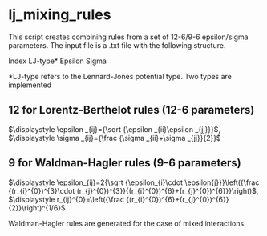 # lj_mixing_rules
This script creates combining rules from a set of 12-6/9-6 epsilon/sigma parameters. The input file is a .txt file with the following structure. 

Index LJ-type* Epsilon Sigma 

*LJ-type refers to the Lennard-Jones potential type. Two types are implemented 
 
 ## 12 for Lorentz-Berthelot rules (12-6 parameters)

  $\displaystyle \epsilon _{ij}={\sqrt {\epsilon _{ii}\epsilon _{jj}}}$, $\displaystyle \sigma _{ij}={\frac {\sigma _{ii}+\sigma _{jj}}{2}}$

 ## 9 for Waldman-Hagler rules (9-6 parameters)

  $\displaystyle \epsilon_{ij}=2{\sqrt {\epsilon_{i}\cdot \epsilon{j}}}\left({\frac {(r_{i}^{0})^{3}\cdot (r_{j}^{0})^{3}}{(r_{i}^{0})^{6}+(r_{j}^{0})^{6}}}\right)$, $\displaystyle r_{ij}^{0}=\left({\frac {(r_{i}^{0})^{6}+(r_{j}^{0})^{6}}{2}}\right)^{1/6}$

 
Waldman-Hagler rules are generated for the case of mixed interactions. 

